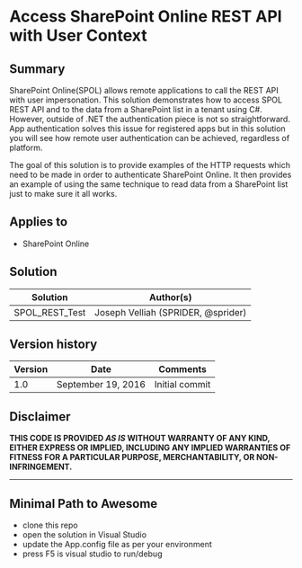 # Access SharePoint Online REST API with User Context

## Summary

SharePoint Online(SPOL) allows remote applications to call the REST API with user impersonation. This solution demonstrates how to access SPOL REST API and to the data from a SharePoint list in a tenant using C#. However, outside of .NET the authentication piece is not so straightforward. App authentication solves this issue for registered apps but in this solution you will see how remote user authentication can be achieved, regardless of platform.

The goal of this solution is to provide examples of the HTTP requests which need to be made in order to authenticate SharePoint Online. It then provides an example of using the same technique to read data from a SharePoint list just to make sure it all works.

## Applies to

* SharePoint Online

## Solution

Solution|Author(s)
--------|---------
SPOL_REST_Test|Joseph Velliah (SPRIDER, @sprider)

## Version history

Version|Date|Comments
-------|----|--------
1.0|September 19, 2016|Initial commit

## Disclaimer
**THIS CODE IS PROVIDED *AS IS* WITHOUT WARRANTY OF ANY KIND, EITHER EXPRESS OR IMPLIED, INCLUDING ANY IMPLIED WARRANTIES OF FITNESS FOR A PARTICULAR PURPOSE, MERCHANTABILITY, OR NON-INFRINGEMENT.**

---

## Minimal Path to Awesome

- clone this repo
- open the solution in Visual Studio 
- update the App.config file as per your environment 
- press F5 is visual studio to run/debug


